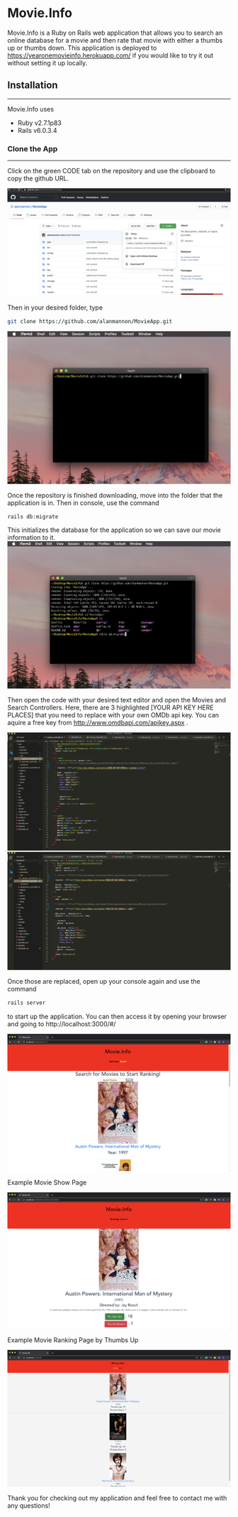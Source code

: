 # Movie.Info

Movie.Info is a Ruby on Rails web application that allows you to search an online database for a movie and then rate that movie with either a thumbs up or thumbs down.
This application is deployed to https://yearonemovieinfo.herokuapp.com/ if you would like to try it out without setting it up locally.
## Installation
______

Movie.Info uses 
 * Ruby v2.7.1p83
 * Rails v6.0.3.4
 
### Clone the App
___

Click on the green CODE tab on the repository and use the clipboard to copy the github URL.


 ![plot](./README_photos/README1.png)

Then in your desired folder, type
```bash
git clone https://github.com/alanmannon/MovieApp.git
```

 ![plot](./README_photos/README2.png)

Once the repository is finished downloading, move into the folder that the application is in. Then in console, use the command
```bash
rails db:migrate
```
This initializes the database for the application so we can save our movie information to it. 
 ![plot](./README_photos/README3.png)

Then open the code with your desired text editor and open the Movies and Search Controllers. Here, there are 3 highlighted [YOUR API KEY HERE PLACES] that you need to replace with your own OMDb api key. You can aquire a free key from http://www.omdbapi.com/apikey.aspx .

 ![plot](./README_photos/README4.png)
 ![plot](./README_photos/README5.png)

Once those are replaced, open up your console again and use the command 
```bash
rails server
```
to start up the application. You can then access it by opening your browser and going to http://localhost:3000/#/

 ![plot](./README_photos/README6.png)

 Example Movie Show Page

 ![plot](./README_photos/README7.png)

 Example Movie Ranking Page by Thumbs Up

 ![plot](./README_photos/README8.png)


Thank you for checking out my application and feel free to contact me with any questions!